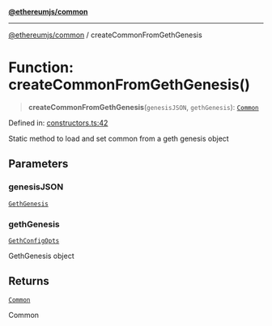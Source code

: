 [**@ethereumjs/common**](../README.md)

***

[@ethereumjs/common](../README.md) / createCommonFromGethGenesis

# Function: createCommonFromGethGenesis()

> **createCommonFromGethGenesis**(`genesisJSON`, `gethGenesis`): [`Common`](../classes/Common.md)

Defined in: [constructors.ts:42](https://github.com/ethereumjs/ethereumjs-monorepo/blob/master/packages/common/src/constructors.ts#L42)

Static method to load and set common from a geth genesis object

## Parameters

### genesisJSON

[`GethGenesis`](../interfaces/GethGenesis.md)

### gethGenesis

[`GethConfigOpts`](../interfaces/GethConfigOpts.md)

GethGenesis object

## Returns

[`Common`](../classes/Common.md)

Common
